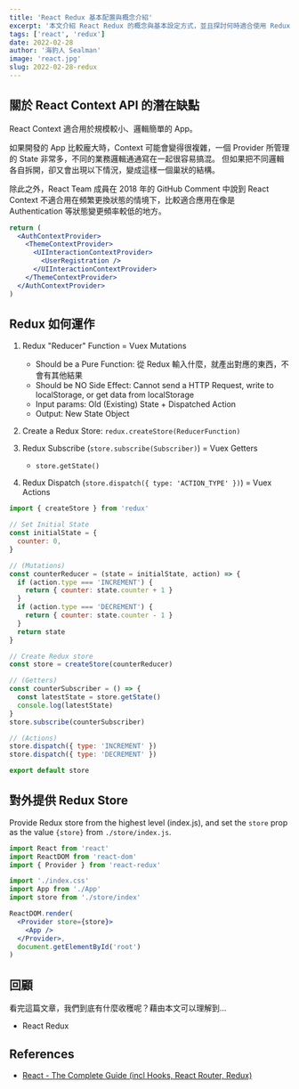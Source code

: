 ```yaml
---
title: 'React Redux 基本配置與概念介紹'
excerpt: '本文介紹 React Redux 的概念與基本設定方式，並且探討何時適合使用 Redux 更勝於 React Context API。'
tags: ['react', 'redux']
date: 2022-02-28
author: '海豹人 Sealman'
image: 'react.jpg'
slug: 2022-02-28-redux
---
```


## 關於 React Context API 的潛在缺點

React Context 適合用於規模較小、邏輯簡單的 App。

如果開發的 App 比較龐大時，Context 可能會變得很複雜，一個 Provider 所管理的 State 非常多，不同的業務邏輯通通寫在一起很容易搞混。
但如果把不同邏輯各自拆開，卻又會出現以下情況，變成這樣一個巢狀的結構。

除此之外，React Team 成員在 2018 年的 GitHub Comment 中說到 React Context 不適合用在頻繁更換狀態的情境下，比較適合應用在像是 Authentication 等狀態變更頻率較低的地方。

```jsx
return (
  <AuthContextProvider>
    <ThemeContextProvider>
      <UIInteractionContextProvider>
        <UserRegistration />
      </UIInteractionContextProvider>
    </ThemeContextProvider>
  </AuthContextProvider>
)
```

## Redux 如何運作

1. Redux "Reducer" Function = Vuex Mutations

   - Should be a Pure Function: 從 Redux 輸入什麼，就產出對應的東西，不會有其他結果
   - Should be NO Side Effect: Cannot send a HTTP Request, write to localStorage, or get data from localStorage
   - Input params: Old (Existing) State + Dispatched Action
   - Output: New State Object

2. Create a Redux Store: `redux.createStore(ReducerFunction)`
3. Redux Subscribe (`store.subscribe(Subscriber)`) = Vuex Getters

   - `store.getState()`

4. Redux Dispatch (`store.dispatch({ type: 'ACTION_TYPE' })`) = Vuex Actions

```jsx
import { createStore } from 'redux'

// Set Initial State
const initialState = {
  counter: 0,
}

// (Mutations)
const counterReducer = (state = initialState, action) => {
  if (action.type === 'INCREMENT') {
    return { counter: state.counter + 1 }
  }
  if (action.type === 'DECREMENT') {
    return { counter: state.counter - 1 }
  }
  return state
}

// Create Redux store
const store = createStore(counterReducer)

// (Getters)
const counterSubscriber = () => {
  const latestState = store.getState()
  console.log(latestState)
}
store.subscribe(counterSubscriber)

// (Actions)
store.dispatch({ type: 'INCREMENT' })
store.dispatch({ type: 'DECREMENT' })

export default store
```

## 對外提供 Redux Store

Provide Redux store from the highest level (index.js), and set the `store` prop as the value `{store}` from `./store/index.js`.

```jsx
import React from 'react'
import ReactDOM from 'react-dom'
import { Provider } from 'react-redux'

import './index.css'
import App from './App'
import store from './store/index'

ReactDOM.render(
  <Provider store={store}>
    <App />
  </Provider>,
  document.getElementById('root')
)
```

## 回顧

看完這篇文章，我們到底有什麼收穫呢？藉由本文可以理解到…

- React Redux

## References

- [React - The Complete Guide (incl Hooks, React Router, Redux)](https://www.udemy.com/course/react-the-complete-guide-incl-redux/)
